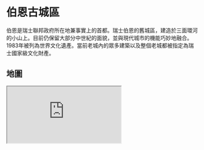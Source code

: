 # 伯恩古城區

伯恩是瑞士聯邦政府所在地兼事實上的首都。瑞士伯恩的舊城區，建造於三面環河的小山上。目前仍保留大部分中世紀的面貌，並與現代城市的機能巧妙地融合。1983年被列為世界文化遺產。當前老城內的眾多建築以及整個老城都被指定為瑞士國家級文化財產。

## 地圖

<iframe src="https://www.google.com/maps/embed?pb=!1m14!1m8!1m3!1d10894.73967882629!2d7.4502367!3d46.9482314!3m2!1i1024!2i768!4f13.1!3m3!1m2!1s0x478e39c3f40211ad%3A0x310922f47535abfb!2sUNESCO%20-%20Bern%20Old%20Town!5e0!3m2!1sen!2stw!4v1690741391200!5m2!1sen!2stw" allowfullscreen="" loading="lazy" referrerpolicy="no-referrer-when-downgrade"></iframe>
